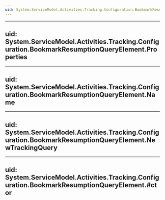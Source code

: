 ```yaml
---
uid: System.ServiceModel.Activities.Tracking.Configuration.BookmarkResumptionQueryElement
---
```


---
uid: System.ServiceModel.Activities.Tracking.Configuration.BookmarkResumptionQueryElement.Properties
---

---
uid: System.ServiceModel.Activities.Tracking.Configuration.BookmarkResumptionQueryElement.Name
---

---
uid: System.ServiceModel.Activities.Tracking.Configuration.BookmarkResumptionQueryElement.NewTrackingQuery
---

---
uid: System.ServiceModel.Activities.Tracking.Configuration.BookmarkResumptionQueryElement.#ctor
---
